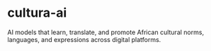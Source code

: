 # cultura-ai
AI models that learn, translate, and promote African cultural norms, languages, and expressions across digital platforms.
